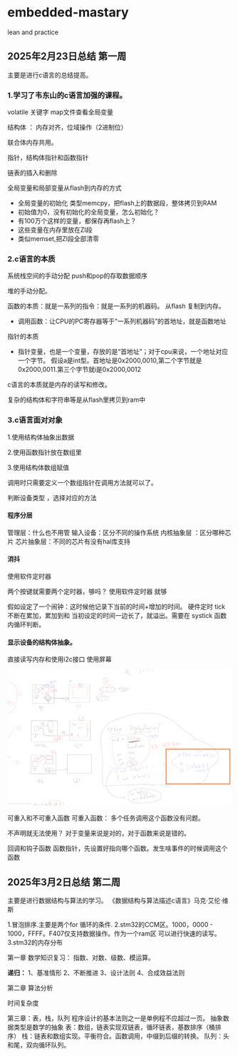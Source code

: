 # embedded-mastary
lean and practice

## 2025年2月23日总结 第一周

主要是进行c语言的总结提高。

### 1.学习了韦东山的c语言加强的课程。

volatile 关键字 map文件查看全局变量


结构体 ：
内存对齐，位域操作（2进制位）

联合体内存共用。

指针，结构体指针和函数指针

链表的插入和删除

全局变量和局部变量从flash到内存的方式
- 全局变量的初始化
类型memcpy，把flash上的数据段，整体拷贝到RAM
- 初始值为0，没有初始化的全局变量，怎么初始化？
- 有100万个这样的变量，都保存再flash上？
- 这些变量在内存里放在ZI段
- 类似memset,把ZI段全部清零

### 2.c语言的本质

系统栈空间的手动分配
push和pop的存取数据顺序

堆的手动分配。

函数的本质：就是一系列的指令：就是一系列的机器码。
从flash 复制到内存。
- 调用函数：让CPU的PC寄存器等于“一系列机器码”的首地址，就是函数地址

指针的本质

- 指针变量，也是一个变量，存放的是“首地址”；对于cpu来说，一个地址对应一个字节。
假设a是int型。首地址是0x2000,0010,第二个字节就是0x2000,0011.第三个字节就i是0x2000,0012

c语言的本质就是内存的读写和修改。

复杂的结构体和字符串等是从flash里拷贝到ram中

### 3.c语言面对对象
1.使用结构体抽象出数据

2.使用函数指针放在数组里

3.使用结构体数组赋值

调用时只需要定义一个数组指针在调用方法就可以了。

判断设备类型 ，选择对应的方法

#### 程序分层

管理层：什么也不用管
输入设备：区分不同的操作系统
内核抽象层 ：区分哪种芯片
芯片抽象层：不同的芯片有没有hal库支持

#### 消抖
使用软件定时器

两个按键就需要两个定时器，够吗？ 使用软件定时器 就够

假如设定了一个闹钟：这时候他记录下当前的时间+增加的时间。 硬件定时 tick 不断在累加，累加到和 当初设定的时间一边长了，就溢出。需要在 systick 函数内循环判断。

#### 显示设备的结构体抽象。

直接读写内存和使用i2c接口 使用屏幕

![alt text](image.png)

可重入和不可重入函数
可重入函数： 多个任务调用这个函数没有问题。

不声明就无法使用？
对于变量来说是对的，对于函数来说是错的。

回调和钩子函数
函数指针，先设置好指向哪个函数。发生啥事件的时候调用这个函数


## 2025年3月2日总结 第二周

主要是进行数据结构与算法的学习。
《数据结构与算法描述c语言》马克·艾伦·维斯

1.冒泡排序.主要是两个for 循环的条件.
2.stm32的CCM区。1000，0000 - 1000，FFFF。F407仅支持数据操作。作为一个ram区
可以进行快速的读写。
3.stm32的内存分布

第一章
数学知识复习：
指数、对数、级数、模运算。

**递归：**
1、基准情形
2、不断推进
3、设计法则
4、合成效益法则

第二章
算法分析

时间复杂度

第三章：表，栈，队列
程序设计的基本法则之一是单例程不应超过一页。
抽象数据类型是数学的抽象
表：数组，链表实现双链表，循环链表，基数排序（桶排序）
栈：链表和数组实现。平衡符合。函数调用，中缀到后缀的转换。
队列：头和尾，双向循环队列。